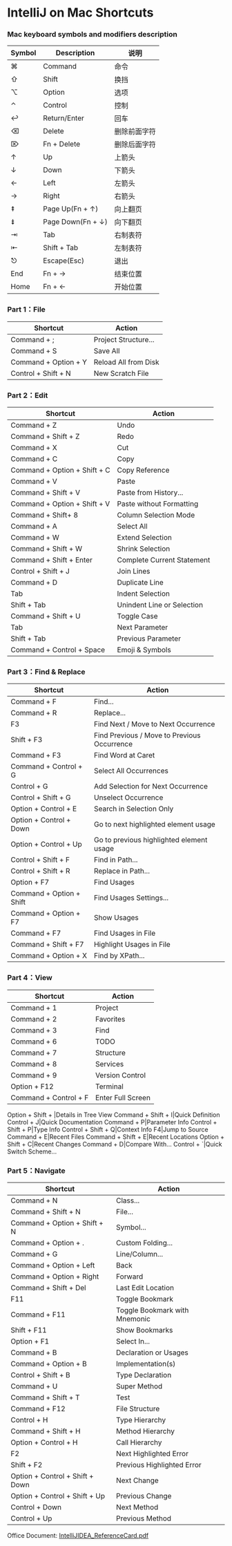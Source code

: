 # IntelliJ on Mac Shortcuts
### Mac keyboard symbols and modifiers description
Symbol|Description|说明
---|---|---
⌘|Command|命令  
⇧|Shift|换挡
⌥|Option|选项
⌃|Control|控制
↩︎|Return/Enter|回车
⌫|Delete|删除前面字符
⌦|Fn + Delete|删除后面字符
↑|Up|上箭头
↓|Down|下箭头
←|Left|左箭头
→|Right|右箭头
⇞|Page Up(Fn + ↑)|向上翻页
⇟|Page Down(Fn + ↓)|向下翻页
⇥|Tab|右制表符
⇤|Shift + Tab|左制表符
⎋|Escape(Esc)|退出
End|Fn + →|结束位置
Home|Fn + ←|开始位置

### Part 1：File
Shortcut|Action
---|---
Command + ;|Project Structure...
Command + S|Save All
Command + Option + Y|Reload All from Disk
Control + Shift + N|New Scratch File

### Part 2：Edit
Shortcut|Action
---|---
Command + Z|Undo
Command + Shift + Z|Redo
Command + X|Cut
Command + C|Copy
Command + Option + Shift + C|Copy Reference
Command + V|Paste
Command + Shift + V|Paste from History...
Command + Option + Shift + V|Paste without Formatting
Command + Shift+ 8|Column Selection Mode
Command + A|Select All
Command + W|Extend Selection
Command + Shift + W|Shrink Selection
Command + Shift + Enter|Complete Current Statement
Control + Shift + J|Join Lines
Command + D|Duplicate Line
Tab|Indent Selection
Shift + Tab|Unindent Line or Selection
Command + Shift + U|Toggle Case
Tab|Next Parameter
Shift + Tab|Previous Parameter
Command + Control + Space|Emoji & Symbols

### Part 3：Find & Replace
Shortcut|Action
---|---
Command + F|Find...
Command + R|Replace...
F3|Find Next / Move to Next Occurrence
Shift + F3|Find Previous / Move to Previous Occurrence
Command + F3|Find Word at Caret
Command + Control + G|Select All Occurrences
Control + G|Add Selection for Next Occurrence
Control + Shift + G|Unselect Occurrence
Option + Control + E|Search in Selection Only
Option + Control + Down|Go to next highlighted element usage
Option + Control + Up|Go to previous highlighted element usage
Control + Shift + F|Find in Path...
Control + Shift + R|Replace in Path...
Option + F7|Find Usages
Command + Option + Shift|Find Usages Settings...
Command + Option + F7|Show Usages
Command + F7|Find Usages in File
Command + Shift + F7|Highlight Usages in File
Command + Option + X|Find by XPath...

### Part 4：View
Shortcut|Action
---|---
Command + 1|Project
Command + 2|Favorites
Command + 3|Find
Command + 6|TODO
Command + 7|Structure
Command + 8|Services
Command + 9|Version Control
Option + F12|Terminal
Command + Control + F|Enter Full Screen
Option + Shift + \|Details in Tree View
Command + Shift + I|Quick Definition
Control + J|Quick Documentation
Command + P|Parameter Info
Control + Shift + P|Type Info
Control + Shift + Q|Context Info
F4|Jump to Source
Command + E|Recent Files
Command + Shift + E|Recent Locations
Option + Shift + C|Recent Changes
Command + D|Compare With...
Control + `|Quick Switch Scheme...

### Part 5：Navigate
Shortcut|Action
---|---
Command + N|Class...
Command + Shift + N|File...
Command + Option + Shift + N|Symbol...
Command + Option + .|Custom Folding...
Command + G|Line/Column...
Command + Option + Left|Back
Command + Option + Right|Forward
Command + Shift + Del|Last Edit Location
F11|Toggle Bookmark
Command + F11|Toggle Bookmark with Mnemonic
Shift + F11|Show Bookmarks
Option + F1|Select In...
Command + B|Declaration or Usages
Command + Option + B|Implementation(s)
Control + Shift + B|Type Declaration
Command + U|Super Method
Command + Shift + T|Test
Command + F12|File Structure
Control + H|Type Hierarchy
Command + Shift + H|Method Hierarchy
Option + Control + H|Call Hierarchy
F2|Next Highlighted Error
Shift + F2|Previous Highlighted Error
Option + Control + Shift + Down|Next Change
Option + Control + Shift + Up|Previous Change
Control + Down|Next Method
Control + Up|Previous Method


Office Document: 
[IntelliJIDEA_ReferenceCard.pdf](https://github.com/unetman/works/blob/master/resources/IntelliJIDEA_ReferenceCard.pdf)

